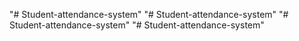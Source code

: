 "# Student-attendance-system" 
"# Student-attendance-system" 
"# Student-attendance-system" 
"# Student-attendance-system" 
